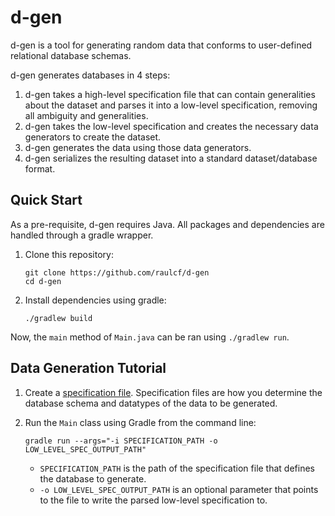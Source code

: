 # d-gen
d-gen is a tool for generating random data that conforms to user-defined relational database schemas.

d-gen generates databases in 4 steps:
1. d-gen takes a high-level specification file that can contain generalities about the dataset and 
parses it into a low-level specification, removing all ambiguity and generalities.
2. d-gen takes the low-level specification and creates the necessary data generators to create the dataset.
3. d-gen generates the data using those data generators.
4. d-gen serializes the resulting dataset into a standard dataset/database format. 

## Quick Start
As a pre-requisite, d-gen requires Java. All packages and dependencies are handled through a gradle wrapper.

1. Clone this repository:
    ```
    git clone https://github.com/raulcf/d-gen
    cd d-gen
    ```
2. Install dependencies using gradle:
    ```
    ./gradlew build
    ```

Now, the `main` method of `Main.java` can be ran using `./gradlew run`.

## Data Generation Tutorial
1. Create a [specification file](example_specifications/specification_outline.md). Specification files are
how you determine the database schema and datatypes of the data to be generated.

2. Run the `Main` class using Gradle from the command line:
    ```
   gradle run --args="-i SPECIFICATION_PATH -o LOW_LEVEL_SPEC_OUTPUT_PATH"
   ```
   - `SPECIFICATION_PATH` is the path of the specification file that defines the database to generate.
   - `-o LOW_LEVEL_SPEC_OUTPUT_PATH` is an optional parameter that points to the file to write the parsed
   low-level specification to.


 